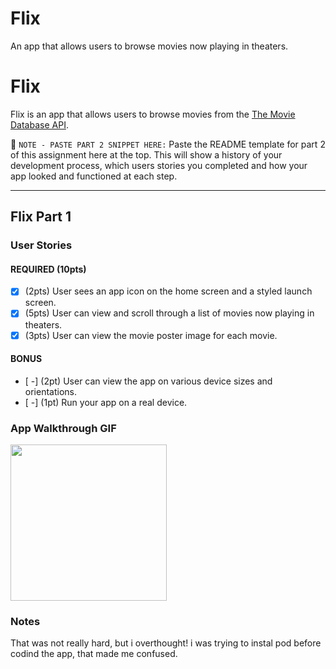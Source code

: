 # Flix
An app that allows users to browse movies now playing in theaters.

# Flix

Flix is an app that allows users to browse movies from the [The Movie Database API](http://docs.themoviedb.apiary.io/#).

📝 `NOTE - PASTE PART 2 SNIPPET HERE:` Paste the README template for part 2 of this assignment here at the top. This will show a history of your development process, which users stories you completed and how your app looked and functioned at each step.

---

## Flix Part 1

### User Stories


#### REQUIRED (10pts)
- [x] (2pts) User sees an app icon on the home screen and a styled launch screen.
- [X] (5pts) User can view and scroll through a list of movies now playing in theaters.
- [X] (3pts) User can view the movie poster image for each movie.

#### BONUS
- [ -] (2pt) User can view the app on various device sizes and orientations.
- [ -] (1pt) Run your app on a real device.

### App Walkthrough GIF

<img src="https://photos.google.com/share/AF1QipNMpbXOLeEYq1sjpZo3PmffmU_fqG-FpZTYB8p-zYiZmG4peKWAgQDyzeyhnVPObA/photo/AF1QipP8qlG4WNp2mSzY2TJKqMBDxKlpV_m0tBrWZ_hI?key=ekRwN3pQUFJxQ3J5UEMybl9zN3Vib2pHM0dVNnV3" width=250><br>

### Notes
That was not really hard, but i overthought! i was trying to instal pod before codind the app, that made me confused.

